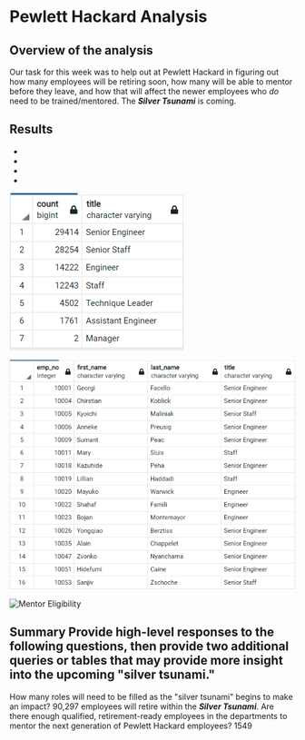 # Pewlett Hackard Analysis

## Overview of the analysis
Our task for this week was to help out at Pewlett Hackard in figuring out how many employees will be retiring soon, how many will be able to mentor before they leave, and how that will affect the newer employees who *do* need to be trained/mentored. The __*Silver Tsunami*__ is coming.

## Results
* 
* 
* 
* 

![Count of Retiring Employees](Pewlett-Hackard-Analysis/Write-Up_Resources/retirement_titles_table.png)

![Retiring Employees](Pewlett-Hackard-Analysis/Write-Up_Resources/unique_titles_table.png)

![Mentor Eligibility](Pewlett-Hackard-Analysis/Write-Up_Resources/mentor_eligibility.png)

## Summary Provide high-level responses to the following questions, then provide two additional queries or tables that may provide more insight into the upcoming "silver tsunami."
   How many roles will need to be filled as the "silver tsunami" begins to make an impact? 90,297 employees will retire within the __*Silver Tsunami*__. 
   Are there enough qualified, retirement-ready employees in the departments to mentor the next generation of Pewlett Hackard employees? 1549
